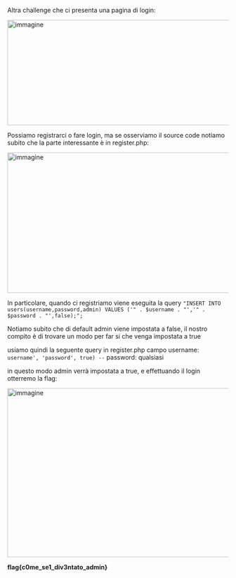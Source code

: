 Altra challenge che ci presenta una pagina di login:

<img width="642" height="240" alt="immagine" src="https://github.com/user-attachments/assets/81e036f2-944a-4bc4-bff7-404196c269cb" />

Possiamo registrarci o fare login, ma se osserviamo il source code notiamo subito che la parte interessante è in register.php:

<img width="897" height="320" alt="immagine" src="https://github.com/user-attachments/assets/49644f6e-5cb3-4888-b9e2-a96f1cfe1b0e" />

In particolare, quando ci registriamo viene eseguita la query ```"INSERT INTO users(username,password,admin) VALUES ('" . $username . "','" . $password . "',false);";```

Notiamo subito che di default admin viene impostata a false, il nostro compito è di trovare un modo per far si che venga impostata a true

usiamo quindi la seguente query in register.php
campo username: ```username', 'password', true) --``` 
password: qualsiasi

in questo modo admin verrà impostata a true, e effettuando il login otterremo la flag:

<img width="1362" height="385" alt="immagine" src="https://github.com/user-attachments/assets/a2b57e4d-311b-47d4-9e19-17be215445f6" />

**flag{c0me_se1_div3ntato_admin}**
